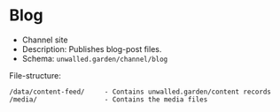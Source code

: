 # Blog

 - Channel site
 - Description: Publishes blog-post files.
 - Schema: `unwalled.garden/channel/blog`

File-structure:

```
/data/content-feed/     - Contains unwalled.garden/content records
/media/                 - Contains the media files
```